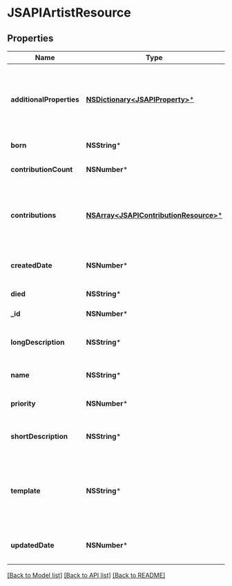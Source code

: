 # JSAPIArtistResource

## Properties
Name | Type | Description | Notes
------------ | ------------- | ------------- | -------------
**additionalProperties** | [**NSDictionary&lt;JSAPIProperty&gt;***](JSAPIProperty.md) | A map of additional properties, keyed on the property name.  Must match the names and types defined in the template for this item type | [optional] 
**born** | **NSString*** | YYYY/MM/DD when this artist was born | [optional] 
**contributionCount** | **NSNumber*** | The current number of contributions the artist has made | [optional] 
**contributions** | [**NSArray&lt;JSAPIContributionResource&gt;***](JSAPIContributionResource.md) | The list of media this artist has contributed to as well as role(s) during contribution.  Use media endpoint to add contributions | [optional] 
**createdDate** | **NSNumber*** | The date/time this resource was created in seconds since unix epoch | [optional] 
**died** | **NSString*** | YYYY/MM/DD when this artist died | [optional] 
**_id** | **NSNumber*** | The unique ID for that resource | [optional] 
**longDescription** | **NSString*** | The user friendly name of that resource. Defaults to blank string | [optional] 
**name** | **NSString*** | The user friendly name of that resource | 
**priority** | **NSNumber*** | The sort order priority ofr the artist.  Default 100 | [optional] 
**shortDescription** | **NSString*** | The user friendly name of that resource. Defaults to blank string | [optional] 
**template** | **NSString*** | An artist template this artist is validated against (private). May be null and no validation of additional_properties will be done | [optional] 
**updatedDate** | **NSNumber*** | The date/time this resource was last updated in seconds since unix epoch | [optional] 

[[Back to Model list]](../README.md#documentation-for-models) [[Back to API list]](../README.md#documentation-for-api-endpoints) [[Back to README]](../README.md)


